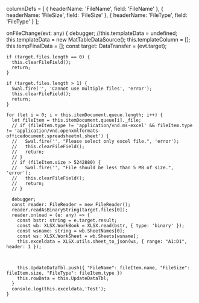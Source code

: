 columnDefs = [
    { headerName: 'FileName', field: 'FileName' },
    { headerName: 'FileSize', field: 'FileSize' },
    { headerName: 'FileType', field: 'FileType' }
  ];


  onFileChange(evt: any) {
    debugger;
    //this.templateData = undefined;    
    this.templateData = new MatTableDataSource();
    this.templateColumn = [];
    this.tempFinalData = [];
    const target: DataTransfer = <DataTransfer>(evt.target);

    if (target.files.length == 0) {
      this.clearFileField();
      return;
    }

    if (target.files.length > 1) {
      Swal.fire('', 'Cannot use multiple files', 'error');
      this.clearFileField();
      return;
    }

    for (let i = 0; i < this.itemDocument.queue.length; i++) {
      let fileItem = this.itemDocument.queue[i]._file;
      // if (fileItem.type != 'application/vnd.ms-excel' && fileItem.type != 'application/vnd.openxmlformats-officedocument.spreadsheetml.sheet') {
      //   Swal.fire('', "Please select only excel file.", 'error');
      //   this.clearFileField();
      //   return;
      // }
      // if (fileItem.size > 5242880) {
      //   Swal.fire('', "File should be less than 5 MB of size.", 'error');
      //   this.clearFileField();
      //   return;
      // }

      debugger;
      const reader: FileReader = new FileReader();
      reader.readAsBinaryString(target.files[0]);
      reader.onload = (e: any) => {
        const bstr: string = e.target.result;
        const wb: XLSX.WorkBook = XLSX.read(bstr, { type: 'binary' });
        const wsname: string = wb.SheetNames[0];
        const ws: XLSX.WorkSheet = wb.Sheets[wsname];
        this.exceldata = XLSX.utils.sheet_to_json(ws, { range: "A1:D1", header: 1 });

        

        this.UpdateDataTbl.push({ "FileName": fileItem.name, "FileSize": fileItem.size, "FileType": fileItem.type })
        this.rowData = this.UpdateDataTbl;       
      }
      console.log(this.exceldata,'Test');
    }
